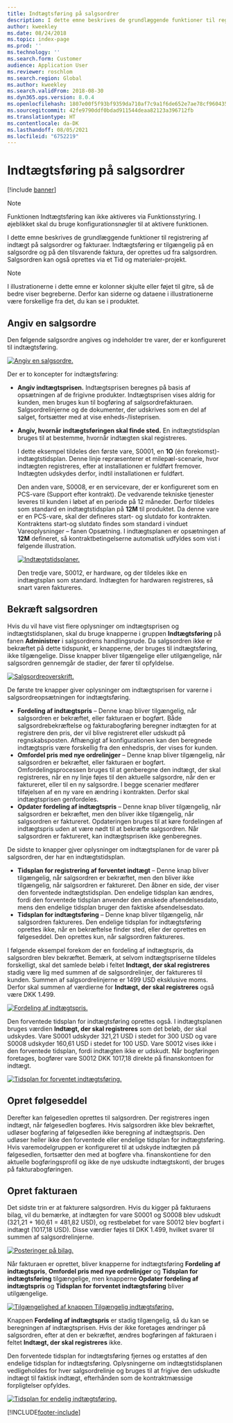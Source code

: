 ```yaml
---
title: Indtægtsføring på salgsordrer
description: I dette emne beskrives de grundlæggende funktioner til registrering af indtægt på salgsordrer og fakturaer. Indtægtsføring er tilgængelig på salgsordren og på den tilsvarende faktura, der oprettes ud fra salgsordren.
author: kweekley
ms.date: 08/24/2018
ms.topic: index-page
ms.prod: ''
ms.technology: ''
ms.search.form: Customer
audience: Application User
ms.reviewer: roschlom
ms.search.region: Global
ms.author: kweekley
ms.search.validFrom: 2018-08-30
ms.dyn365.ops.version: 8.0.4
ms.openlocfilehash: 1807e00f5f93bf9359da710af7c9a1f6de652e7ae78cf9604351af969b057b11
ms.sourcegitcommit: 42fe9790ddf0bdad911544deaa82123a396712fb
ms.translationtype: HT
ms.contentlocale: da-DK
ms.lasthandoff: 08/05/2021
ms.locfileid: "6752219"
---
```

# <a name="revenue-recognition-on-sales-orders"></a>Indtægtsføring på salgsordrer

[!include [banner](../includes/banner.md)]

> [!NOTE]
> Funktionen Indtægtsføring kan ikke aktiveres via Funktionsstyring. I øjeblikket skal du bruge konfigurationsnøgler til at aktivere funktionen.

I dette emne beskrives de grundlæggende funktioner til registrering af indtægt på salgsordrer og fakturaer. Indtægtsføring er tilgængelig på en salgsordre og på den tilsvarende faktura, der oprettes ud fra salgsordren. Salgsordren kan også oprettes via et Tid og materialer-projekt.

> [!NOTE]
> I illustrationerne i dette emne er kolonner skjulte eller føjet til gitre, så de bedre viser begreberne. Derfor kan siderne og dataene i illustrationerne være forskellige fra det, du kan se i produktet.

## <a name="enter-a-sales-order"></a>Angiv en salgsordre

Den følgende salgsordre angives og indeholder tre varer, der er konfigureret til indtægtsføring.

[![Angiv en salgsordre.](./media/revenue-recognition-so-basic-sales-order-header.png)](./media/revenue-recognition-so-basic-sales-order-header.png)

Der er to koncepter for indtægtsføring:

- **Angiv indtægtsprisen.** Indtægtsprisen beregnes på basis af opsætningen af de frigivne produkter. Indtægtsprisen vises aldrig for kunden, men bruges kun til bogføring af salgsordrefakturaen. Salgsordrelinjerne og de dokumenter, der udskrives som en del af salget, fortsætter med at vise enheds-/listeprisen.
- **Angiv, hvornår indtægtsføringen skal finde sted.** En indtægtstidsplan bruges til at bestemme, hvornår indtægten skal registreres.

    I dette eksempel tildeles den første vare, S0001, en **1O** (én forekomst)-indtægtstidsplan. Denne linje repræsenterer et milepæl-scenarie, hvor indtægten registreres, efter at installationen er fuldført fremover. Indtægten udskydes derfor, indtil installationen er fuldført.

    Den anden vare, S0008, er en servicevare, der er konfigureret som en PCS-vare (Support efter kontrakt). De vedvarende tekniske tjenester leveres til kunden i løbet af en periode på 12 måneder. Derfor tildeles som standard en indtægtstidsplan på **12M** til produktet. Da denne vare er en PCS-vare, skal der defineres start- og slutdato for kontrakten. Kontraktens start-og slutdato findes som standard i vinduet Vareoplysninger – fanen Opsætning. I indtægtsplanen er opsætningen af **12M** defineret, så kontraktbetingelserne automatisk udfyldes som vist i følgende illustration.

    [![Indtægtstidsplaner.](./media/revenue-recognition-so-basic-revenue-schedules.png)](./media/revenue-recognition-so-basic-revenue-schedules.png)

    Den tredje vare, S0012, er hardware, og der tildeles ikke en indtægtsplan som standard. Indtægten for hardwaren registreres, så snart varen faktureres.

## <a name="confirm-the-sales-order"></a>Bekræft salgsordren

Hvis du vil have vist flere oplysninger om indtægtsprisen og indtægtstidsplanen, skal du bruge knapperne i gruppen **Indtægtsføring** på fanen **Administrer** i salgsordrens handlingsrude. Da salgsordren ikke er bekræftet på dette tidspunkt, er knapperne, der bruges til indtægtsføring, ikke tilgængelige. Disse knapper bliver tilgængelige eller utilgængelige, når salgsordren gennemgår de stadier, der fører til opfyldelse.

[![Salgsordreoverskrift.](./media/revenue-recognition-so-basic-sales-order-header-02.png)](./media/revenue-recognition-so-basic-sales-order-header-02.png)

De første tre knapper giver oplysninger om indtægtsprisen for varerne i salgsordreopsætningen for indtægtsføring.

- **Fordeling af indtægtspris** – Denne knap bliver tilgængelig, når salgsordren er bekræftet, eller fakturaen er bogført. Både salgsordrebekræftelse og fakturabogføring beregner indtægten for at registrere den pris, der vil blive registreret eller udskudt på regnskabsposten. Afhængigt af konfigurationen kan den beregnede indtægtspris være forskellig fra den enhedspris, der vises for kunden.
- **Omfordel pris med nye ordrelinjger** – Denne knap bliver tilgængelig, når salgsordren er bekræftet, eller fakturaen er bogført. Omfordelingsprocessen bruges til at genberegne den indtægt, der skal registreres, når en ny linje føjes til den aktuelle salgsordre, når den er faktureret, eller til en ny salgsordre. I begge scenarier medfører tilføjelsen af en ny vare en ændring i kontrakten. Derfor skal indtægtsprisen genfordeles.
- **Opdater fordeling af indtægtspris** – Denne knap bliver tilgængelig, når salgsordren er bekræftet, men den bliver ikke tilgængelig, når salgsordren er faktureret. Opdateringen bruges til at køre fordelingen af indtægtspris uden at være nødt til at bekræfte salgsordren. Når salgsordren er faktureret, kan indtægtsprisen ikke genberegnes.

De sidste to knapper gjver oplysninger om indtægtsplanen for de varer på salgsordren, der har en indtægtstidsplan.

- **Tidsplan for registrering af forventet indtægt** – Denne knap bliver tilgængelig, når salgsordren er bekræftet, men den bliver ikke tilgængelig, når salgsordren er faktureret. Den åbner en side, der viser den forventede indtægtstidsplan. Den endelige tidsplan kan ændres, fordi den forventede tidsplan anvender den ønskede afsendelsesdato, mens den endelige tidsplan bruger den faktiske afsendelsesdato.
- **Tidsplan for indtægtsføring** – Denne knap bliver tilgængelig, når salgsordren faktureres. Den endelige tidsplan for indtægtsføring oprettes ikke, når en bekræftelse finder sted, eller der oprettes en følgeseddel. Den oprettes kun, når salgsordren faktureres.

I følgende eksempel forekom der en fordeling af indtægtspris, da salgsordren blev bekræftet. Bemærk, at selvom indtægtspriserne tildeles forskelligt, skal det samlede beløb i feltet **Indtægt, der skal registreres** stadig være lig med summen af de salgsordrelinjer, der faktureres til kunden. Summen af salgsordrelinjerne er 1499 USD eksklusive moms. Derfor skal summen af værdierne for **Indtægt, der skal registreres** også være DKK 1.499.

[![Fordeling af indtægtspris.](./media/revenue-recognition-so-basic-revenue-price-allocation.png)](./media/revenue-recognition-so-basic-revenue-price-allocation.png)

Den forventede tidsplan for indtægtsføring oprettes også. I indtægtsplanen bruges værdien **Indtægt, der skal registreres** som det beløb, der skal udskydes. Vare S0001 udskyder 321,21 USD i stedet for 300 USD og vare S0008 udskyder 160,61 USD i stedet for 100 USD. Vare S0012 vises ikke i den forventede tidsplan, fordi indtægten ikke er udskudt. Når bogføringen foretages, bogfører vare S0012 DKK 1017,18 direkte på finanskontoen for indtægt.

[![Tidsplan for forventet indtægtsføring.](./media/revenue-recognition-so-basic-expected-rev-rec-schedule.png)](./media/revenue-recognition-so-basic-expected-rev-rec-schedule.png)

## <a name="create-the-packing-slip"></a>Opret følgeseddel

Derefter kan følgesedlen oprettes til salgsordren. Der registreres ingen indtægt, når følgesedlen bogføres. Hvis salgsordren ikke blev bekræftet, udløser bogføring af følgesedlen ikke beregning af indtægtspris. Den udløser heller ikke den forventede eller endelige tidsplan for indtægtsføring. Hvis varemodelgruppen er konfigureret til at udskyde indtægten på følgesedlen, fortsætter den med at bogføre vha. finanskontiene for den aktuelle bogføringsprofil og ikke de nye udskudte indtægtskonti, der bruges på fakturabogføringen.

## <a name="create-the-invoice"></a>Opret fakturaen

Det sidste trin er at fakturere salgsordren. Hvis du kigger på fakturaens bilag, vil du bemærke, at indtægten for vare S0001 og S0008 blev udskudt (321,21 + 160,61 = 481,82 USD), og restbeløbet for vare S0012 blev bogført i indtægt (1017,18 USD). Disse værdier føjes til DKK 1.499, hvilket svarer til summen af salgsordrelinjerne.

[![Posteringer på bilag.](./media/revenue-recognition-so-voucher-transactions.png)](./media/revenue-recognition-so-voucher-transactions.png)

Når fakturaen er oprettet, bliver knapperne for indtægtsføring **Fordeling af indtægtspris**, **Omfordel pris med nye ordrelinjger** og **Tidsplan for indtægtsføring** tilgængelige, men knapperne **Opdater fordeling af indtægtspris** og **Tidsplan for forventet indtægtsføring** bliver utilgængelige.

[![Tilgængelighed af knappen Tilgængelig indtægtsføring.](./media/revenue-recognition-so-basic-after-invoice-buttons.png)](./media/revenue-recognition-so-basic-after-invoice-buttons.png)

Knappen **Fordeling af indtægtspris** er stadig tilgængelig, så du kan se beregningen af indtægtsprisen. Hvis der ikke foretages ændringer på salgsordren, efter at den er bekræftet, ændres bogføringen af fakturaen i feltet **Indtægt, der skal registreres** ikke.

Den forventede tidsplan for indtægtsføring fjernes og erstattes af den endelige tidsplan for indtægtsføring. Oplysningerne om indtægtstidsplanen vedligeholdes for hver salgsordrelinje og bruges til at frigive den udskudte indtægt til faktisk indtægt, efterhånden som de kontraktmæssige forpligtelser opfyldes.

[![Tidsplan for endelig indtægtsføring.](./media/revenue-recognition-so-revenue-recognition-schedule.png)](./media/revenue-recognition-so-revenue-recognition-schedule.png)


[!INCLUDE[footer-include](../../includes/footer-banner.md)]
